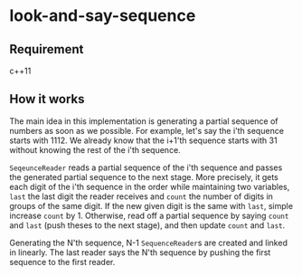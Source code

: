 # look-and-say-sequence

## Requirement 
c++11

## How it works
The main idea in this implementation is generating a partial sequence of numbers as soon as we possible. For example, let's say the i'th sequence starts with 1112. We already know that the i+1'th sequence starts with 31 without knowing the rest of the i'th sequence.

`SeqeunceReader` reads a partial sequence of the i'th sequence and passes the generated partial sequence to the next stage. More precisely, it gets each digit of the i'th sequence in the order while maintaining two variables, `last` the last digit the reader receives and `count` the number of digits in groups of the same digit. If the new given digit is the same with `last`, simple increase `count` by 1. Otherwise, read off a partial sequence by saying `count` and `last` (push theses to the next stage), and then update `count` and `last`.

Generating the N'th sequence, N-1 `SequenceReader`s are created and linked in linearly. The last reader says the N'th sequence by pushing the first sequence to the first reader.
